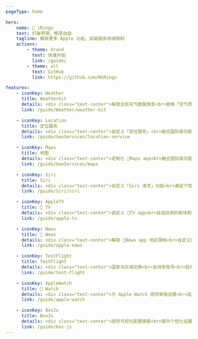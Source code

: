 ```yaml
---
pageType: home

hero:
    name:  iRingo
    text: 打破界限，畅享自由
    tagline: 解锁更多 Apple 功能，突破服务地域限制
    actions:
        - theme: brand
          text: 快速开始
          link: /guide/
        - theme: alt
          text: GitHub
          link: https://github.com/NSRingo

features:
    - iconKey: Weather
      title: Weatherkit
      details: <div class="text-center">解锁全部天气数据类型<br>替换「空气质量」数据<br>添加「未来一小时降水强度」预测</div>
      link: /guide/Weather/weather-kit

    - iconKey: Location
      title: 定位服务
      details: <div class="text-center">自定义「定位服务」<br>融合国际版功能<br>自定义 GPS 与 互联网 地区检测结果</div>
      link: /guide/GeoServices/location-service

    - iconKey: Maps
      title: 地图
      details: <div class="text-center">定制化 Maps app<br>融合国际版功能<br>支持服务版本个性化设置</div>
      link: /guide/GeoServices/maps

    - iconKey: Siri
      title: Siri
      details: <div class="text-center">自定义「Siri 请求」功能<br>满足个性化需求</div>
      link: /guide/Siri/siri

    - iconKey: AppleTV
      title:  TV
      details: <div class="text-center">自定义 TV app<br>自选启用的板块和语言<br>获取跨地区栏目及内容</div>
      link: /guide/apple-tv

    - iconKey: News
      title:  News
      details: <div class="text-center">解锁 News app 地区限制<br>自定义部分设置与功能</div>
      link: /guide/apple-news

    - iconKey: TestFlight
      title: TestFlight
      details: <div class="text-center">国家与区域切换<br>支持多账号<br>启用通用应用支持</div>
      link: /guide/test-flight

    - iconKey: AppleWatch
      title:  Watch
      details: <div class="text-center">为 Apple Watch 提供单独设置<br>适配个性化使用需求</div>
      link: /guide/apple-watch

    - iconKey: BoxJs
      title: BoxJs
      details: <div class="text-center">提供可视化配置面板<br>提升个性化设置体验</div>
      link: /guide/box-js
---
```

